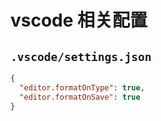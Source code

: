 # vscode 相关配置

## `.vscode/settings.json`

```json
{
  "editor.formatOnType": true,
  "editor.formatOnSave": true
}
```
